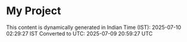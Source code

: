 # My Project

This content is dynamically generated in Indian Time (IST): 2025-07-10 02:29:27 IST
Converted to UTC: 2025-07-09 20:59:27 UTC
